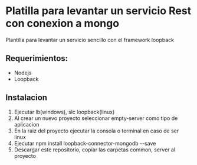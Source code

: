 # Platilla para levantar un servicio Rest con conexion a mongo
Plantilla para levantar un servicio sencillo con el framework loopback

## Requerimientos:
* Nodejs
* Loopback

## Instalacion

1. Ejecutar lb(windows), slc loopback(linux)
2. Al crear un nuevo proyecto seleccionar empty-server como tipo de aplicacion
3. En la raiz del proyecto ejecutar la consola o terminal en caso de ser linux
4. Ejecutar npm install loopback-connector-mongodb --save
5. Descargar este repositorio, copiar las carpetas common, server al proyecto
